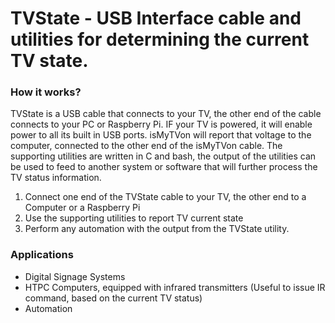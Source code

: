 # TVState - USB Interface cable and utilities for determining the current TV state.

### How it works?

TVState is a USB cable that connects to your TV, the other end of the cable connects to your PC or Raspberry Pi. IF your TV is powered, it will enable power to all its built in USB ports. isMyTVon will report that voltage to the computer, connected to the other end of the isMyTVon cable. The supporting utilities are written in C and bash, the output of the utilities can be used to feed to another system or software that will further process the TV status information. 

1. Connect one end of the TVState cable to your TV, the other end to a Computer or a Raspberry Pi
2. Use the supporting utilities to report TV current state
3. Perform any automation with the output from the TVState utility.

### Applications
- Digital Signage Systems
- HTPC Computers, equipped with infrared transmitters (Useful to issue IR command, based on the current TV status)
- Automation



